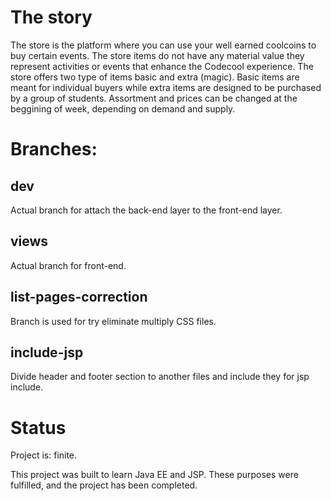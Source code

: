 # The story

The store is the platform where you can use your well earned coolcoins to buy certain events.
The store items do not have any material value they represent activities or events that enhance the Codecool experience.
The store offers two type of items basic and extra (magic).
Basic items are meant for individual buyers while extra items are designed to be purchased by a group of students.
Assortment and prices can be changed at the beggining of week, depending on demand and supply.

# Branches:
## dev
Actual branch for attach the back-end layer to the front-end layer.
## views
Actual branch for front-end.
## list-pages-correction
Branch is used for try eliminate multiply CSS files.
## include-jsp
Divide header and footer section to another files and include they for jsp include.

# Status
Project is: finite.

This project was built to learn Java EE and JSP. These purposes were fulfilled, and the project has been completed.
